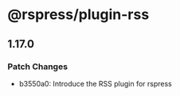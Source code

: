 # @rspress/plugin-rss

## 1.17.0

### Patch Changes

- b3550a0: Introduce the RSS plugin for rspress

